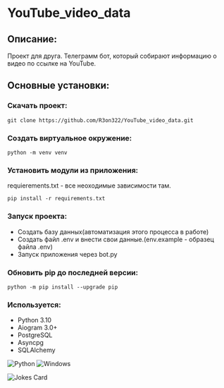 # YouTube_video_data

## Описание:

Проект для друга. Телеграмм бот, который собирают информацию о видео по ссылке на YouTube.

## Основные установки:

### Скачать проект:
```
git clone https://github.com/R3on322/YouTube_video_data.git
```
### Создать виртуальное окружение:
```
python -m venv venv
```
### Установить модули из приложения:

requierements.txt - все неоходимые зависимости там.
```
pip install -r requirements.txt
```

### Запуск проекта:
- Создать базу данных(автоматизация этого процесса в работе)
- Создать файл .env и внести свои данные.(env.example - образец файла .env)
- Запуск приложения через bot.py

### Обновить pip до последней версии:
```
python -m pip install --upgrade pip
```

### Используется:

- Python 3.10
- Aiogram 3.0+
- PostgreSQL
- Asyncpg
- SQLAlchemy

![Python](https://img.shields.io/badge/python-3670A0?style=for-the-badge&logo=python&logoColor=ffdd54)
![Windows](https://img.shields.io/badge/Windows-0078D6?style=for-the-badge&logo=windows&logoColor=white)

![Jokes Card](https://readme-jokes.vercel.app/api)

